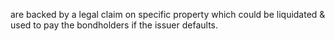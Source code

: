 are backed by a legal claim on specific property which could be liquidated & used to pay the bondholders if the issuer defaults.